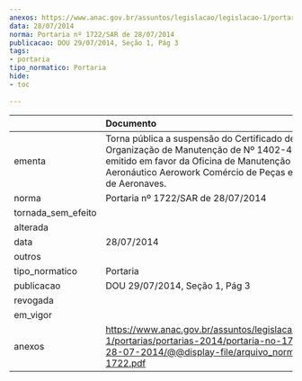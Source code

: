 ```yaml
---
anexos: https://www.anac.gov.br/assuntos/legislacao/legislacao-1/portarias/portarias-2014/portaria-no-1722-sar-de-28-07-2014/@@display-file/arquivo_norma/PA2014-1722.pdf
data: 28/07/2014
norma: Portaria nº 1722/SAR de 28/07/2014
publicacao: DOU 29/07/2014, Seção 1, Pág 3
tags:
- portaria
tipo_normatico: Portaria
hide: 
- toc 
 
---
```


|                    | Documento                                                                                                                                                                                                       |
|:-------------------|:----------------------------------------------------------------------------------------------------------------------------------------------------------------------------------------------------------------|
| ementa             | Torna pública a suspensão do Certificado de Organização de Manutenção de Nº 1402-42/ANAC, emitido em favor da Oficina de Manutenção de Produto Aeronáutico Aerowork Comércio de Peças e Reparação de Aeronaves. |
| norma              | Portaria nº 1722/SAR de 28/07/2014                                                                                                                                                                              |
| tornada_sem_efeito |                                                                                                                                                                                                                 |
| alterada           |                                                                                                                                                                                                                 |
| data               | 28/07/2014                                                                                                                                                                                                      |
| outros             |                                                                                                                                                                                                                 |
| tipo_normatico     | Portaria                                                                                                                                                                                                        |
| publicacao         | DOU 29/07/2014, Seção 1, Pág 3                                                                                                                                                                                  |
| revogada           |                                                                                                                                                                                                                 |
| em_vigor           |                                                                                                                                                                                                                 |
| anexos             | https://www.anac.gov.br/assuntos/legislacao/legislacao-1/portarias/portarias-2014/portaria-no-1722-sar-de-28-07-2014/@@display-file/arquivo_norma/PA2014-1722.pdf                                               |